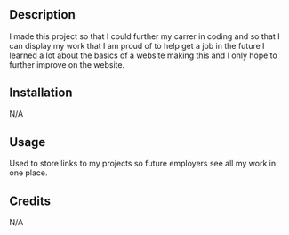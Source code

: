 # <First Portfolio>

## Description

I made this project so that I could further my carrer in coding and so that I can display my work that I am proud of to help get a job in the future I learned a lot about the basics of a website making this and I only hope to further improve on the website.


## Installation

N/A

## Usage

Used to store links to my projects so future employers see all my work in one place.

## Credits

N/A


